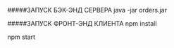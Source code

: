 #####ЗАПУСК БЭК-ЭНД СЕРВЕРА
java -jar orders.jar


#####ЗАПУСК ФРОНТ-ЭНД КЛИЕНТА
npm install 

npm start